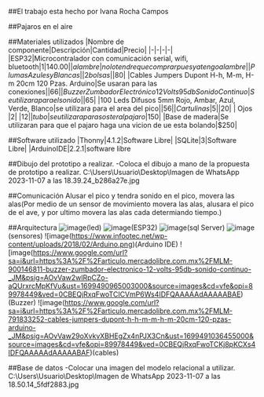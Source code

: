 ##El trabajo esta hecho por Ivana Rocha Campos 



##Pajaros en el aire


##Materiales utilizados
|Nombre de componente|Descripción|Cantidad|Precio|
|-|-|-|-|
|ESP32|Microcontralador con comunicación serial, wifi, bluetooth|1|$140.00|
|alambre|no lo tendre que comprar pues ya tengo alambre|
|Plumas Azules y Blancas||2 bolsas||$80|
|Cables Jumpers Dupont H-h, M-m, H-m 20cm 120 Pzas. Arduino|Se usaran para las conexiones||$66|
|Buzzer Zumbador Electrónico 12 Volts 95db Sonido Continuo|Se utilizara para el sonido||$65|
|100 Leds Difusos 5mm Rojo, Ambar, Azul, Verde, Blanco|se utilizara para el area del pico||$56|
|Cartulinas |5||$20|
| Ojos |2| |$12|
|tubo|se utilizara para soster al pajaro|$150|
|Base de madera|Se utilizaran para que el pajaro haga una vicion de ue esta bolando|$250| 


##Software utilizado
|Thonny|4.1.2|Software Libre|
|SQLite|3|Software Libre|
|ArduinoIDE|2.2.1|software libre

##Dibujo del prototipo a realizar.
-Coloca el dibujo a mano de la propuesta de prototipo a realizar.
C:\Users\Usuario\Desktop\Imagen de WhatsApp 2023-11-07 a las 18.39.24_b286a27e.jpg

##Comunicación 
Alusar el pico y tendra sonido en el pico, movera las alas(Por medio de un sensor de movimiento movera las alas, alusara el pico de el ave, y por ultimo movera las alas cada determiando tiempo.)


##Arquitectura
 ![image](https://github.com/IvanaRocha/rEpositorio/assets/146135319/361b8be6-d20d-498d-b0a8-8d2929d8a85e)(led)
![image](https://github.com/IvanaRocha/rEpositorio/assets/146135319/2a20d29f-6b64-49ba-bf31-947d96316477)(ESP32)
![image](https://github.com/IvanaRocha/rEpositorio/assets/146135319/d9b9a3fe-ac12-43da-ae64-ae66df4998ae)(sql Server)
![image](https://github.com/IvanaRocha/rEpositorio/assets/146135319/3532333b-6ce2-4470-b4d6-6d287229e3ae)(sensores)
![image(https://www.infootec.net/wp-content/uploads/2018/02/Arduino.png)(Arduino IDE)
![image(https://www.google.com/url?sa=i&url=https%3A%2F%2Farticulo.mercadolibre.com.mx%2FMLM-900146811-buzzer-zumbador-electronico-12-volts-95db-sonido-continuo-_JM&psig=AOvVaw2wlRpCZo-aQUrxrcMpKfVu&ust=1699490965003000&source=images&cd=vfe&opi=89978449&ved=0CBEQjRxqFwoTCICVmP6Ws4IDFQAAAAAdAAAAABAE)(Buzzer)
![image(https://www.google.com/url?sa=i&url=https%3A%2F%2Farticulo.mercadolibre.com.mx%2FMLM-791833252-cables-jumpers-dupont-h-h-m-m-h-m-20cm-120-pzas-arduino-_JM&psig=AOvVaw29oXvkvXBHEgZx4nPJX3Cn&ust=1699491036455000&source=images&cd=vfe&opi=89978449&ved=0CBEQjRxqFwoTCKj8pKCXs4IDFQAAAAAdAAAAABAF)(cables)


##Base de datos
-Colocar una imagen del modelo relacional a utilizar.
C:\Users\Usuario\Desktop\Imagen de WhatsApp 2023-11-07 a las 18.50.14_5fdf2883.jpg

